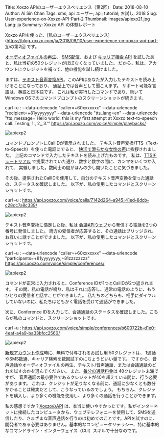 Title: Xoxzo APIのユーザーエクスペリエンス（第2回）
Date: 2018-08-10
Author: Ai Sin Chan
Tags: sms; api ユーザー; api; tutorial; お試し; 2018
Slug: User-experience-on-Xoxzo-API-Part-2
Thumbnail: images/apiexp21.jpg
Lang: ja
Summary: Xoxzo API の体験レポート

Xoxzo APIを使った、[私のユーザーエクスペリエンス]
(https://blog.xoxzo.com/ja/2018/08/10/user-experience-on-xoxzo-api-part-1/)の第2回 です。

[オーディオファイルの再生](https://www.xoxzo.com/ja/about/voice-api/)、
[SMS配信](https://www.xoxzo.com/en/about/sms-api/)、および [キャリア検索 API](https://www.xoxzo.com/en/about/utilities-api/)
を試したあと、私は当初の50クレジットがほぼなくなっていました。
だから、私は、アカウントにクレジットを補って、他の機能を試し続けました。

まずは、[テキスト音声変換API](https://www.xoxzo.com/en/about/voice-api/)。このAPIはあなたが入力したテキストを読み上げることになっており、
通話上では音声として聞こえます。
サポート可能な言語は、英語と日本語です。
これは私が実行したコマンドであり、続いてWindows OSでのコマンドプロンプトのスクリーンショットが続きます。


curl -u <API SID>:<Auth Token> --data-urlencode "caller=+60xxxxxxx" --data-urlencode "recipient=+81yyyyyyyy" --data-urlencode "tts_lang=en" --data-urlencode "tts_message='Hello world, this is my first attempt at Xoxzo text-to-speech call. Testing, 1,, 2,,,3.'" https://api.xoxzo.com/voice/simple/playbacks/

![apiexp2](/images/apiexp21.jpg)

コマンドプロンプトにCallIDが表示されました。
テキスト音声変換/TTS（Text-to-Speech）を使った電話にでると、
[快活で滑らかな女性の声](https://blog.xoxzo.com/ja/2018/07/10/ivrflow/)に挨拶されました。
上記のコマンドで入力したテキストを読み上げたものです。
私は、[TTSチュートリアル](https://blog.xoxzo.com/ja/2018/03/09/making-a-voice-authentication-call-with-tts/)
で提案されていた通り、数字と数字の間に、カンマをいくつか入れて、
実験しました。数同士の間がほんの少し開いたことに気づきました。

その後、提供されたCallIDを使用して、自分のテキスト音声変換を使った通話の、ステータスを確認しました。
以下が、私の使用したコマンドとスクリーンショットです。

curl -u <API SID>:<Auth Token> https://api.xoxzo.com/voice/calls/7142d264-a945-41ed-8dcb-c28dc7a8c339/

![apiexp2](/images/apiexp22.jpg)

テキスト音声変換に満足した後、私は [会議APIウェブ](https://www.xoxzo.com/ja/about/voice-api/)から発信する電話を2つの番号に発信しました。
両方の受信者が応答すると、その通話はブリッジされ、お互いに話すことができました。
以下が、私の使用したコマンドとスクリーンショットです。

curl -u <API SID>:<Auth Token> --data-urlencode "caller=+60xxxxxxx" --data-urlencode "participants=+81yyyyyyyy,+81zzzzzzzz" https://api.xoxzo.com/voice/simple/conferences/

![apiexp2](/images/apiexp23.jpg)
 
コマンドが正常に入力されると、Conference IDが1つとCallIDが2つ返されます。
その間、私の電話が鳴り、私はそれに応答し、通常の電話のように、もうひとりの受信者と話すことができました。
私たちのどちらも、相手にダイヤルしていないのに、私たちはともかく電話を受けて通話ができました。

次に、Conference IDを入力して、会議通話のステータスを確認しました。こちらが私のコマンドと、スクリーンショットです。

curl -u <API SID>:<Auth Token> https://api.xoxzo.com/voice/simple/conferences/b600722b-d1e0-4eaf-a4a9-ba33bfcc2560/

![apiexp2](/images/apiexp24.jpg)

[新規アカウント作成](https://www.xoxzo.com/ja/accounts/signup/)時に、無料で付与されるお試し用 50クレジットは、
1通話やSMS数通、キャリア検索を数回試すのにちょうどいい量です。
ですから、音声通話やオーディオファイルの再生、テキスト/音声通話、または会議通話のどれを試すのかを選んでください。
また、[毎分の通話料金](https://www.xoxzo.com/ja/about/pricing/)は 40クレジット未満ですが、
音声通話の最小要件であるクレジットが40を超えている間に、行う必要があります。
これは、クレジットが足りなくなる前に、通話に少なくとも数分かかることは確実だとして、こうなっているのでしょう。
もちろん、クレジットを購入し、より多くの機能を使用し、より多くの通話を行うことができます。

私の感想ですか？[XoxzoのAPI](https://www.xoxzo.com/ja/) は、本当に使いやすかったです。私がインターネットに接続したコンピュータから、ウェブテレフォニーを使用して、SMSを送信したり、さまざまな音声通話を行うのは初めてのことです。APIを試すのに、開発者である必要はありません。基本的なコンピュータリテラシー、特に基本的なコマンドライン・インターフェイス（CLI）スキルで十分なのです。
